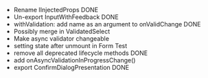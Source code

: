 - Rename IInjectedProps DONE
- Un-export InputWithFeedback DONE
- withValidation: add name as an argument to onValidChange DONE
- Possibly merge in ValidatedSelect
- Make async validator changeable
- setting state after unmount in Form Test
- remove all deprecated lifecycle methods DONE
- add onAsyncValidationInProgressChange()
- export ConfirmDialogPresentation DONE
